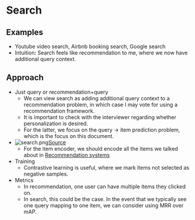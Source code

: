 # Search

## Examples
- Youtube video search, Airbnb booking search, Google search
- Intuition: Search feels like recommendation to me, where we now have additional query context. 

## Approach
- Just query or recommendation+query
  - We can view search as adding additional query context to a recommendation problem, in which case I may vote for using a recommendation framework.
  - It is important to check with the interviewer regarding whether personalization is desired. 
  - For the latter, we focus on the query -> item prediction problem, which is the focus on this document.
- ![search.png](search.png)[Source](https://bytebytego.com/courses/machine-learning-system-design-interview/youtube-video-search)
  - For the item encoder, we should encode all the items we talked about in [Recommendation systems](./04_recommendation_system)
- Training
  - Contrastive learning is useful, where we mark items not selected as negative samples.
- Metrics
  - In recommendation, one user can have multiple items they clicked on. 
  - In search, this could be the case. In the event that we typically see one query mapping to one item, we can consider using MRR over mAP.